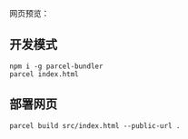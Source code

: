 网页预览：

## 开发模式

```
npm i -g parcel-bundler
parcel index.html
```

## 部署网页

```
parcel build src/index.html --public-url .
```
